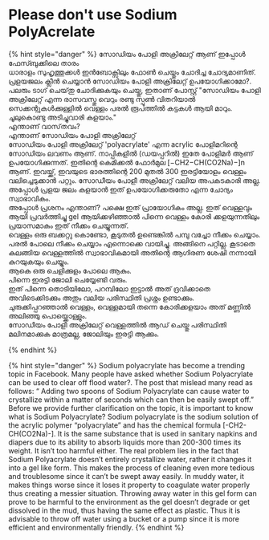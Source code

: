 # Please don't use Sodium PolyAcrelate

{% hint style="danger" %}
സോഡിയം പോളി അക്രിലേറ്റ് ആണ് ഇപ്പോൾ ഫേസ്ബുക്കിലെ  താരം   
ധാരാളം സുഹൃത്തുക്കൾ ഇൻബോക്സിലും  ഫോൺ ചെയ്തും   ചോദിച്ച ചോദ്യമാണിത്.   പ്രളയജലം ക്ലീൻ ചെയ്യാൻ സോഡിയം പോളി അക്രിലേറ്റ് ഉപയോഗിക്കാമോ?.  പലരും ടാഗ് ചെയ്‌തു ചോദിക്കുകയും ചെയ്തു,   ഇതാണ് പോസ്റ്റ് "സോഡിയം പോളി അക്രിലേറ്റ് എന്ന രാസവസ്തു വെറും രണ്ടു സ്പൂൺ വിതറിയാൽ സെക്കന്റുകൾക്കുള്ളിൽ വെള്ളം പരൽ രൂപത്തിൽ കട്ടകൾ ആയി മാറും. ചൂലുകൊണ്ടു അടിച്ചുവാരി കളയാം."    
എന്താണ് വാസ്‌തവം?   
എന്താണ് സോഡിയം പോളി അക്രിലേറ്റ്  
സോഡിയം പോളി അക്രിലേറ്റ് 'polyacrylate' എന്ന acrylic പോളിമറിന്റെ സോഡിയം ലവണം ആണ്. നാപ്പികളിൽ \(ഡയപ്പറിൽ\) ഇതേ പോളിമർ ആണ് ഉപയോഗിക്കുന്നത്. ഇതിന്റെ കെമിക്കൽ ഫോർമുല  \[−CH2−CH\(CO2Na\)−\]n ആണ്. ഇവയ്ക്ക്, ഇവയുടെ ഭാരത്തിന്റെ 200 മുതൽ 300 ഇരട്ടിയോളം വെള്ളം വലിച്ചെടുക്കാൻ പറ്റും. സോഡീയം പോളീ അക്രിലേറ്റ് വലിയ അപകടകാരി  അല്ല. അപ്പോൾ പ്രളയ ജലം കളയാൻ ഇത് ഉപയോഗിക്കരുതോ എന്ന ചോദ്യം സ്വാഭാവികം.  
അപ്പോൾ പ്രശനം എന്താണ്? പക്ഷെ ഇത് പ്രായോഗികം അല്ല.   ഇത് വെള്ളവും ആയി പ്രവർത്തിച്ചു gel ആയിക്കഴിഞ്ഞാൽ പിന്നെ വെള്ളം കോരി ക്കളയുന്നതിലും പ്രയാസമാകും ഇത് നീക്കം ചെയ്യുന്നത്.   
വെള്ളം ഒരു ബക്കറ്റു കൊണ്ടോ, കൂടുതൽ ഉണ്ടെങ്കിൽ പമ്പു വച്ചോ നീക്കം ചെയ്യാം.   
പരൽ പോലെ നീക്കം ചെയ്യാം എന്നൊക്കെ വായിച്ചു. അങ്ങിനെ പറ്റില്ല. കൂടാതെ കലങ്ങിയ വെള്ളത്തിൽ സ്വാഭാവികമായി അതിന്റെ ആഗിരണ ശേഷി നന്നായി കുറയുകയും ചെയ്യും.   
ആകെ ഒരു ചെളിക്കുളം പോലെ ആകും.   
പിന്നെ ഇരട്ടി ജോലി ചെയ്യേണ്ടി വരും.    
ഇത് പിന്നെ തൊടിയിലോ, പറമ്പിലോ ഇട്ടാൽ അത് ദ്രവിക്കാതെ അവിടെക്കിടക്കും അതും വലിയ പരിസ്ഥിതി പ്രശ്നം ഉണ്ടാക്കും.    
ചുരുക്കിപ്പറഞ്ഞാൽ വെള്ളം, വെള്ളമായി തന്നെ കോരിക്കളയാം അത് മണ്ണിൽ അലിഞ്ഞു പൊയ്ക്കൊള്ളും.   
സോഡീയം പോളീ അക്രിലേറ്റ് വെള്ളത്തിൽ ആഡ് ചെയ്തു പരിസ്ഥിതി മലിനമാക്കുക മാത്രമല്ല, ജോലിയും ഇരട്ടി ആക്കും.  
  
{% endhint %}

{% hint style="danger" %}
Sodium polyacrylate has become a trending topic in Facebook. Many people have asked whether Sodium Polyacrylate can be used to clear off flood water?. The post that mislead many read as follows: “ Adding two spoons of Sodium Polyacrylate can cause water to crystallize within a matter of seconds which can then be easily swept off.” Before we provide further clarification on the topic, it is important to know what is Sodium Polyacrylate? Sodium polyacrylate is the sodium solution of the acrylic polymer “polyacrylate” and has the chemical formula \[-CH2-CH\(CO2Na\)-\]. It is the same substance that is used in sanitary napkins and diapers due to its ability to absorb liquids more than 200-300 times its weight. It isn’t too harmful either. The real problem lies in the fact that Sodium Polyacrylate doesn’t entirely crystallize water, rather it changes it into a gel like form. This makes the process of cleaning even more tedious and troublesome since it can’t be swept away easily. In muddy water, it makes things worse since it loses it property to coagulate water properly thus creating a messier situation. Throwing away water in this gel form can prove to be harmful to the environment as the gel doesn’t degrade or get dissolved in the mud, thus having the same effect as plastic. Thus it is advisable to throw off water using a bucket or a pump since it is more efficient and environmentally friendly.
{% endhint %}

